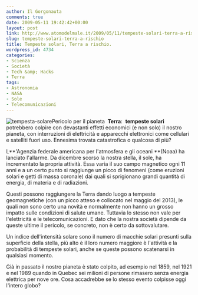 ```yaml
---
author: Il Gorgonauta
comments: true
date: 2009-05-11 19:42:42+00:00
layout: post
link: http://www.atomodelmale.it/2009/05/11/tempeste-solari-terra-a-rischio/
slug: tempeste-solari-terra-a-rischio
title: Tempeste solari, Terra a rischio.
wordpress_id: 4734
categories:
- Scienza
- Società
- Tech &amp; Hacks
- Terra
tags:
- Astronomia
- NASA
- Sole
- Telecomunicazioni
---
```


![tempesta-solare](http://www.atomodelmale.it/wp-content/uploads/2009/05/tempesta-solare.jpg)Pericolo per il pianeta  **Terra**:  **tempeste solari** potrebbero colpire con devastanti effetti economici (e non solo) il nostro pianeta, con interruzioni di elettricità e apparecchi elettronici come cellulari e satelliti fuori uso. Ennesima trovata catastrofica o qualcosa di più?

L**'Agenzia federale americana per l'atmosfera e gli oceani **(Noaa) ha lanciato l'allarme. Da dicembre scorso la nostra stella, il sole, ha incrementato la propria attività. Essa varia il suo campo magnetico ogni 11 anni e a un certo punto si raggiunge un picco di fenomeni (come eruzioni solari e getti di massa coronale) dai quali si sprigionano grandi quantità di energia, di materia e di radiazioni.

Questi possono raggiungere la Terra dando luogo a tempeste geomagnetiche (con un picco atteso e collocato nel maggio del 2013), le quali non sono certo una novità e normalmente non hanno un grosso impatto sulle condizioni di salute umane. Tuttavia lo stesso non vale per l'elettricità e le telecomunicazioni. E dato che la nostra società dipende da queste ultime il pericolo, se concreto, non è certo da sottovalutare.

Un indice dell'intensità solare sono il numero di macchie solari presunti sulla superficie della stella, più alto è il loro numero maggiore è l'attività e la probabilità di tempeste solari, anche se queste possono scatenarsi in qualsiasi momento.

<!-- more -->


Già in passato il nostro pianeta è stato colpito, ad esempio nel 1859, nel 1921 e nel 1989 quando in Quebec sei milioni di persone rimasero senza energia elettrica per nove ore. Cosa accadrebbe se lo stesso evento colpisse oggi l'intero globo?

